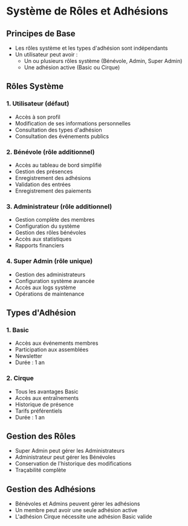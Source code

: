 # Système de Rôles et Adhésions

## Principes de Base
- Les rôles système et les types d'adhésion sont indépendants
- Un utilisateur peut avoir :
  * Un ou plusieurs rôles système (Bénévole, Admin, Super Admin)
  * Une adhésion active (Basic ou Cirque)

## Rôles Système

### 1. Utilisateur (défaut)
- Accès à son profil
- Modification de ses informations personnelles
- Consultation des types d'adhésion
- Consultation des événements publics

### 2. Bénévole (rôle additionnel)
- Accès au tableau de bord simplifié
- Gestion des présences
- Enregistrement des adhésions
- Validation des entrées
- Enregistrement des paiements

### 3. Administrateur (rôle additionnel)
- Gestion complète des membres
- Configuration du système
- Gestion des rôles bénévoles
- Accès aux statistiques
- Rapports financiers

### 4. Super Admin (rôle unique)
- Gestion des administrateurs
- Configuration système avancée
- Accès aux logs système
- Opérations de maintenance

## Types d'Adhésion

### 1. Basic
- Accès aux événements membres
- Participation aux assemblées
- Newsletter
- Durée : 1 an

### 2. Cirque
- Tous les avantages Basic
- Accès aux entraînements
- Historique de présence
- Tarifs préférentiels
- Durée : 1 an

## Gestion des Rôles
- Super Admin peut gérer les Administrateurs
- Administrateur peut gérer les Bénévoles
- Conservation de l'historique des modifications
- Traçabilité complète

## Gestion des Adhésions
- Bénévoles et Admins peuvent gérer les adhésions
- Un membre peut avoir une seule adhésion active
- L'adhésion Cirque nécessite une adhésion Basic valide 